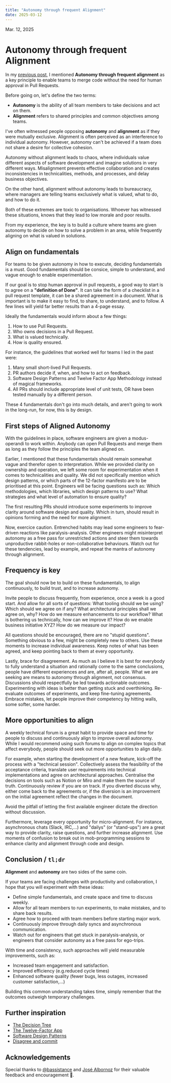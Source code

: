 ```yaml
---
title: "Autonomy through frequent Alignment"
date: 2025-03-12
---
```


Mar. 12, 2025

# Autonomy through frequent Alignment

In my [previous post](https://yves.vg/blog/stop-human-approval-in-pull-requests-for-better-collaboration.html), I mentioned **Autonomy through frequent alignment** as a key principle to enable teams to merge code without the need for human approval in Pull Requests.

Before going on, let's define the two terms:

- **Autonomy** is the ability of all team members to take decisions and act on them.
- **Alignment** refers to shared principles and common objectives among teams.

I've often witnessed people opposing **autonomy** and **alignment** as if they were mutually exclusive. Alignment is often perceived as an interference to individual autonomy. However, autonomy can't be achieved if a team does not share a desire for collective cohesion.

Autonomy without alignment leads to chaos, where individuals value different aspects of software development and imagine solutions in very different ways.
Misalignment prevents effective collaboration and creates inconsistencies in technicalities, methods, and processes, and delay business objectives.

On the other hand, alignment without autonomy leads to bureaucracy, where managers are telling teams exclusively what is valued, what to do, and how to do it.

Both of these extremes are toxic to organisations. Whoever has witnessed these situations, knows that they lead to low morale and poor results.

From my experience, the key is to build a culture where teams are given autonomy to decide on how to solve a problem in an area, while frequently aligning on what is valued in solutions.

## Align on fundamentals

For teams to be given autonomy in how to execute, deciding fundamentals is a must. Good fundamentals should be consice, simple to understand, and vague enough to enable experimentation.

If our goal is to stop human approval in pull requests, a good way to start is to agree on a **"definition of Done"**. It can take the form of a checklist in a pull request template, it can be a shared agreement in a document.
What is important is to make it easy to find, to share, to understand, and to follow. A few lines will yield far better results than a 4-page essay.

Ideally the fundamentals would inform about a few things:

1. How to use Pull Requests.
2. Who owns decisions in a Pull Request.
3. What is valued technically.
4. How is quality ensured.

For instance, the guidelines that worked well for teams I led in the past were:

1. Many small short-lived Pull Requests.
2. PR authors decide if, when, and how to act on feedback.
3. Software Design Patterns and Twelve Factor App Methodology instead of magical frameworks.
4. All PRs should include appropriate level of unit tests, OR have been tested manually by a different person.

These 4 fundamentals don't go into much details, and aren't going to work in the long-run, for now, this is by design.

## First steps of Aligned Autonomy

With the guidelines in place, software engineers are given a modus-operandi to work within.
Anybody can open Pull Requests and merge them as long as they follow the principles the team aligned on.

Earlier, I mentioned that these fundamentals should remain somewhat vague and therefor open to interpretation. While we provided clarity on ownership and operation, we left some room for experimentation when it comes to technicalities and quality.
We did not specifically mention which design patterns, or which parts of the 12-factor manifesto are to be prioritised at this point. Engineers will be facing questions such as: Which methodologies, which libraries, which design patterns to use? What strategies and what level of automation to ensure quality?

The first resulting PRs should introduce some experiments to improve clarity around software design and quality. Which in turn, should result in opinions forming and the need for more alignment.

Now, exercice caution. Entrenched habits may lead some engineers to fear-driven reactions like paralysis-analysis. Other engineers might misinterpret autonomy as a free pass for unrestricted actions and steer them towards unproductive rabbit-holes or non-collaborative behaviours.
Watch out for these tendencies, lead by example, and repeat the mantra of autonomy through alignment.

## Frequency is key

The goal should now be to build on these fundamentals, to align continuously, to build trust, and to increase autonomy.

Invite people to discuss frequently, from experience, once a week is a good start. And allow for all sorts of questions: What tooling should we be using? Which should we agree on if any? What architectural principles shall we agree on, why? How do we measure enhancements to our workflow? What is bothering us technically, how can we improve it? How do we enable business initiative XYZ? How do we measure our impact?

All questions should be encouraged, there are no "stupid questions". Something obvious to a few, might be completely new to others. Use these moments to increase individual awareness.
Keep notes of what has been agreed, and keep pointing back to them at every opportunity.

Lastly, brace for disagreement. As much as I believe it is best for everybody to fully understand a situation and rationally come to the same conclusions, people have different experiences and are, after all, people. What we are seeking are means to autonomy through alignment, not consensus. Discussions should respectfully be led towards actionable outcomes. Experimenting with ideas is better than getting stuck and overthinking. Re-evaluate outcomes of experiments, and keep fine-tuning agreements.
Embrace mistakes, let people improve their competency by hitting walls, some softer, some harder.

## More opportunities to align

A weekly technical forum is a great habit to provide space and time for people to discuss and continuously align to improve overall autonomy.
While I would recommend using such forums to align on complex topics that affect everybody, people should seek out more opportunities to align daily.

For example, when starting the development of a new feature, kick-off the process with a "technical session". Collectively assess the feasibility of the acceptance criteria, translate user requirements into technical implementations and agree on architectural approaches. Centralise the decisions on tools such as Notion or Miro and make them the source of truth. Continuously review if you are on track. If you diverted discuss why, either come back to the agreements or, if the diversion is an improvement on the initial agreement reflect the changes in the document.

Avoid the pitfall of letting the first available engineer dictate the direction without discussion.

Furthermore, leverage every opportunity for micro-alignment. For instance, asynchronous chats (Slack, IRC,…) and "dailys" (or "stand-ups") are a great way to provide clarity, raise questions, and further increase alignment. Use moments of confusion to break out in mob-programming sessions to enhance clarity and alignment through code and design.

## Conclusion / `tl;dr`

**Alignment** and **autonomy** are two sides of the same coin.

If your teams are facing challenges with productivity and collaboration, I hope that you will experiment with these ideas:

- Define simple fundamentals, and create space and time to discuss weekly.
- Allow for all team members to run experiments, to make mistakes, and to share back results.
- Agree how to proceed with team members before starting major work.
- Continuously improve through daily syncs and asynchronous communication.
- Watch out for engineers that get stuck in paralysis-analysis, or engineers that consider autonomy as a free pass for ego-trips.

With time and consistency, such approaches will yield measurable improvements, such as:

- Increased team engagement and satisfaction.
- Improved efficiency (e.g.reduced cycle times)
- Enhanced software quality (fewer bugs, less outages, increased customer satisfaction,…)

Building this common understanding takes time, simply remember that the outcomes outweigh temporary challenges.

## Further inspiration

- [The Decision Tree](https://www.techtello.com/decision-tree-for-making-better-decisions/)
- [The Twelve-Factor App](https://12factor.net/)
- [Software Design Patterns](https://refactoring.guru/design-patterns)
- [Disagree and commit](https://en.wikipedia.org/wiki/Disagree_and_commit)

## Acknowledgements

Special thanks to <a href="https://chaos.social/@bassistance">@bassistance</a> and <a href="https://ruby.social/@eljojo">José Albornoz</a> for their valuable feedback and encouragement 👋.
